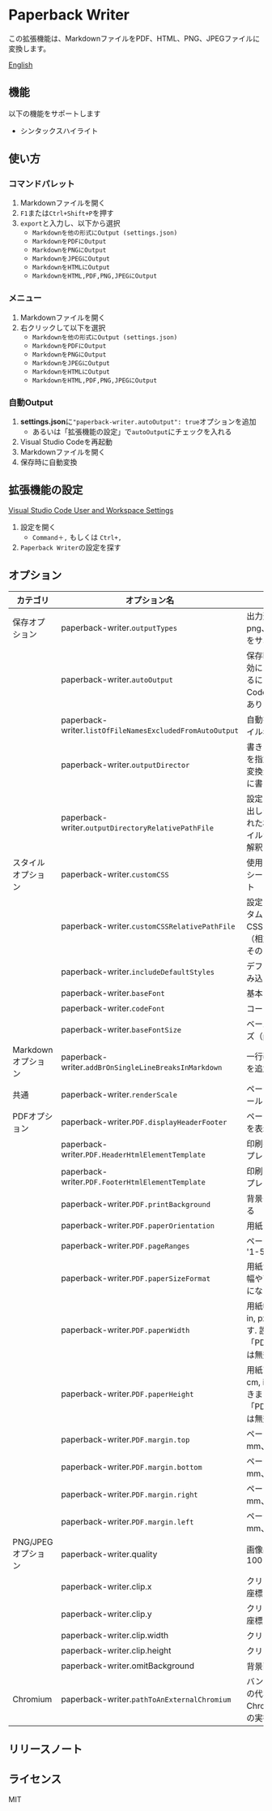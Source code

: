 # Paperback Writer

この拡張機能は、MarkdownファイルをPDF、HTML、PNG、JPEGファイルに変換します。

[English](https://yambal.github.io/Paperback-Writer)

## 機能

以下の機能をサポートします
* シンタックスハイライト

## 使い方

### コマンドパレット

1. Markdownファイルを開く
1. `F1`または`Ctrl+Shift+P`を押す
1. `export`と入力し、以下から選択
   * `Markdownを他の形式にOutput (settings.json) `
   * `MarkdownをPDFにOutput`
   * `MarkdownをPNGにOutput`
   * `MarkdownをJPEGにOutput`
   * `MarkdownをHTMLにOutput`
   * `MarkdownをHTML,PDF,PNG,JPEGにOutput`


### メニュー

1. Markdownファイルを開く
1. 右クリックして以下を選択
   * `Markdownを他の形式にOutput (settings.json) `
   * `MarkdownをPDFにOutput`
   * `MarkdownをPNGにOutput`
   * `MarkdownをJPEGにOutput`
   * `MarkdownをHTMLにOutput`
   * `MarkdownをHTML,PDF,PNG,JPEGにOutput`

### 自動Output

1. **settings.json**に`"paperback-writer.autoOutput": true`オプションを追加
   * あるいは「拡張機能の設定」で`autoOutput`にチェックを入れる
1. Visual Studio Codeを再起動
1. Markdownファイルを開く
1. 保存時に自動変換

## 拡張機能の設定

[Visual Studio Code User and Workspace Settings](https://code.visualstudio.com/docs/customization/userandworkspace)

1. 設定を開く
   * `Command＋,` もしくは `Ctrl+,`
1. `Paperback Writer`の設定を探す

## オプション

| カテゴリ | オプション名 | 説明 |
| --- | --- | --- |
| 保存オプション | paperback-writer.`outputTypes` | 出力形式 : pdf、html、png、jpeg 複数の出力形式をサポート |
|  | paperback-writer.`autoOutput` | 保存時に自動書き出しを有効にします。設定を適用するには、Visual Studio Codeを再起動する必要があります |
|  | paperback-writer.`listOfFileNamesExcludedFromAutoOutput` | 自動書き出しの対象外ファイル名 |
|  | paperback-writer.`outputDirector` | 書き出し先のディレクトリを指定します。空の場合、変換元ファイルと同じ場所に書き出しされます |
|  | paperback-writer.`outputDirectoryRelativePathFile` | 設定されている場合、書き出しディレクトリで設定された相対パスは、そのファイルからの相対パスとして解釈されます |
| スタイルオプション | paperback-writer.`customCSS` | 使用するカスタムスタイルシート（CSS）のパスリスト |
|  | paperback-writer.`customCSSRelativePathFile` | 設定されている場合、カスタムスタイルで設定されたCSSファイルへのパスを（相対パスに変換せずに）そのまま組み込みます |
|  | paperback-writer.`includeDefaultStyles` | デフォルトのスタイルを組み込む |
|  | paperback-writer.`baseFont` | 基本となるフォント |
|  | paperback-writer.`codeFont` | コードに使用するフォント |
|  | paperback-writer.`baseFontSize` | ベースとなるフォントサイズ（px） |
| Markdownオプション | paperback-writer.`addBrOnSingleLineBreaksInMarkdown` | 一行改行時に<br>を追加します |
| 共通 | paperback-writer.`renderScale` | ページレンダリングのスケール |
| PDFオプション | paperback-writer.`PDF.displayHeaderFooter` | ページヘッダーとフッターを表示 |
|| paperback-writer.`PDF.HeaderHtmlElementTemplate` | 印刷ヘッダー用HTMLテンプレート|
|| paperback-writer.`PDF.FooterHtmlElementTemplate` | 印刷フッター用HTMLテンプレート|
|| paperback-writer.`PDF.printBackground` | 背景グラフィックを印刷する|
|| paperback-writer.`PDF.paperOrientation` | 用紙の向き|
|| paperback-writer.`PDF.pageRanges` | ページ範囲(pdfのみ), 例 '1-5, 8, 11-13|
|| paperback-writer.`PDF.paperSizeFormat` | 用紙サイズ(pdfのみ), 用紙幅や高さを設定すると無効になります。|
|| paperback-writer.`PDF.paperWidth` | 用紙幅(pdfのみ), mm, cm, in, pxの単位が利用できます. 設定した場合「PDF.PaperSizeFormat」は無効になります。|
|| paperback-writer.`PDF.paperHeight` | 用紙高さ(pdfのみ), mm, cm, in, pxの単位が利用できます. 設定した場合「PDF.PaperSizeFormat」は無効になります。 |
|| paperback-writer.`PDF.margin.top` | ページ設定 : 上余白。単位 mm、cm、in、px |
|| paperback-writer.`PDF.margin.bottom` | ページ設定 : 下余白。単位 mm、cm、in、px |
|| paperback-writer.`PDF.margin.right` | ページ設定 : 右余白。単位 mm、cm、in、px |
|| paperback-writer.`PDF.margin.left` | ページ設定 : 左余白。単位 mm、cm、in、px |
|PNG/JPEGオプション | paperback-writer.quality | 画像品質(jpegのみ)、0-100 |
|| paperback-writer.clip.x | クリップ領域の左上隅の x座標 |
|| paperback-writer.clip.y | クリップ領域の左上隅の y座標 |
|| paperback-writer.clip.width | クリップ領域の幅 |
|| paperback-writer.clip.height | クリップ領域の高さ |
|| paperback-writer.omitBackground | 背景画像を省略する。 |
| Chromium | paperback-writer.`pathToAnExternalChromium` | バンドルされたChromiumの代わりに実行するChromiumまたはChromeの実行ファイルへのパス |

## リリースノート


## ライセンス

MIT
